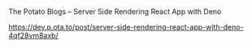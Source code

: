 The Potato Blogs – Server Side Rendering React App with Deno

https://dev.p.ota.to/post/server-side-rendering-react-app-with-deno-4qf28vm8axb/
